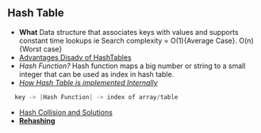 ## Hash Table
  - **What** Data structure that associates keys with values and supports constant time lookups ie Search complexity = O(1){Average Case}. O(n){Worst case}
  - [Advantages Disadv of HashTables](Advantages_Disadv_of_HashTables.md)
  - *Hash Function?* Hash function maps a big number or string to a small integer that can be used as index in hash table.
  - *[How Hash Table is implemented Internally](How_HashTable_Implemented_Internally)*
```c
  key -> |Hash Function| -> index of array/table
```
  - [Hash Collision and Solutions](Hash_Collision_And_Solutions.md)
  - **[Rehashing](ReHashing.md)**
